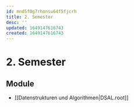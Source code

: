 ```yaml
---
id: mnd5f0g7rhonsu64f5fjcrh
title: 2. Semester
desc: ''
updated: 1649147616743
created: 1649147616743
---
```


# 2. Semester
## Module
- [[Datenstrukturen und Algorithmen|DSAL.root]]

